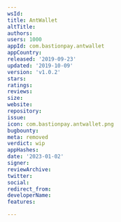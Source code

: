 ```yaml
---
wsId: 
title: AntWallet
altTitle: 
authors: 
users: 1000
appId: com.bastionpay.antwallet
appCountry: 
released: '2019-09-23'
updated: '2019-10-09'
version: 'v1.0.2'
stars: 
ratings: 
reviews: 
size: 
website: 
repository: 
issue: 
icon: com.bastionpay.antwallet.png
bugbounty: 
meta: removed
verdict: wip
appHashes: 
date: '2023-01-02'
signer: 
reviewArchive: 
twitter: 
social: 
redirect_from: 
developerName: 
features: 

---
```



